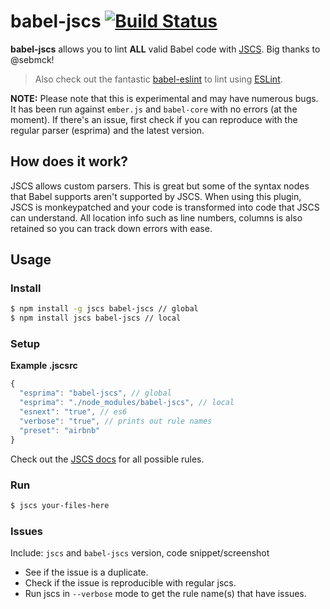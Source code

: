 # babel-jscs [![Build Status][travis-image]][travis-url]

**babel-jscs** allows you to lint **ALL** valid Babel code with [JSCS](https://github.com/jscs-dev/node-jscs). Big thanks to @sebmck!

> Also check out the fantastic [babel-eslint](https://github.com/babel/babel-eslint) to lint using [ESLint](https://github.com/eslint/eslint). 

**NOTE:** Please note that this is experimental and may have numerous bugs. It has been run against `ember.js` and `babel-core` with no errors (at the moment). If there's an issue, first check if you can reproduce with the regular parser (esprima) and the latest version.

## How does it work?

JSCS allows custom parsers. This is great but some of the syntax nodes that Babel supports
aren't supported by JSCS. When using this plugin, JSCS is monkeypatched and your code is
transformed into code that JSCS can understand. All location info such as line numbers,
columns is also retained so you can track down errors with ease.

## Usage

### Install

```sh
$ npm install -g jscs babel-jscs // global
$ npm install jscs babel-jscs // local
```

### Setup

**Example .jscsrc**

```js
{
  "esprima": "babel-jscs", // global
  "esprima": "./node_modules/babel-jscs", // local
  "esnext": "true", // es6
  "verbose": "true", // prints out rule names
  "preset": "airbnb"
}
```

Check out the [JSCS docs](http://jscs.info/rules.html) for all possible rules.

### Run

```sh
$ jscs your-files-here
```

### Issues
Include: `jscs` and `babel-jscs` version, code snippet/screenshot

- See if the issue is a duplicate.
- Check if the issue is reproducible with regular jscs.
- Run jscs in `--verbose` mode to get the rule name(s) that have issues.


[travis-url]: https://travis-ci.org/jscs-dev/babel-jscs
[travis-image]: https://travis-ci.org/jscs-dev/babel-jscs.svg?branch=master
